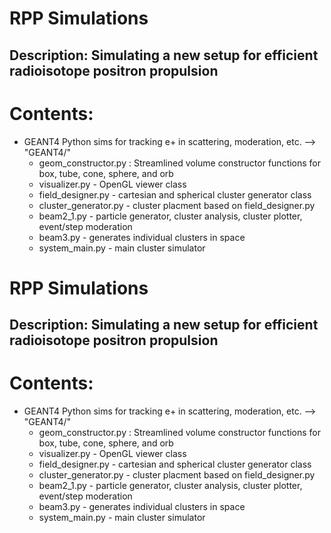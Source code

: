 # RPP Simulations 

## Description: Simulating a new setup for efficient radioisotope positron propulsion

# Contents:
 - GEANT4 Python sims for tracking e+ in scattering, moderation, etc. --> "GEANT4/"
	 - geom_constructor.py : Streamlined volume constructor functions for box, tube, cone, sphere, and orb
	 - visualizer.py - OpenGL viewer class
	 - field_designer.py - cartesian and spherical cluster generator class 
	 - cluster_generator.py - cluster placment based on field_designer.py
	 - beam2_1.py - particle generator, cluster analysis, cluster plotter, event/step moderation
	 - beam3.py - generates individual clusters in space
	 - system_main.py - main cluster simulator
# RPP Simulations 

## Description: Simulating a new setup for efficient radioisotope positron propulsion

# Contents:
 - GEANT4 Python sims for tracking e+ in scattering, moderation, etc. --> "GEANT4/"
	 - geom_constructor.py : Streamlined volume constructor functions for box, tube, cone, sphere, and orb
	 - visualizer.py - OpenGL viewer class
	 - field_designer.py - cartesian and spherical cluster generator class 
	 - cluster_generator.py - cluster placment based on field_designer.py
	 - beam2_1.py - particle generator, cluster analysis, cluster plotter, event/step moderation
	 - beam3.py - generates individual clusters in space
	 - system_main.py - main cluster simulator
